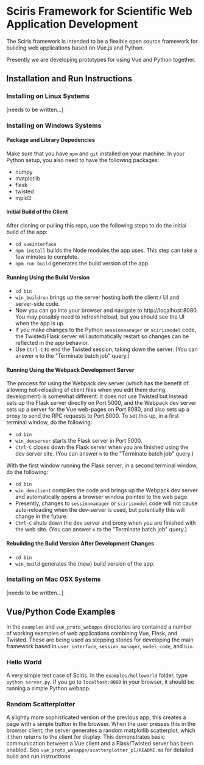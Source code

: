 # Sciris Framework for Scientific Web Application Development

The Sciris framework is intended to be a flexible open source framework
for building web applications based on Vue.js and Python.

Presently we are developing prototypes for using Vue and Python
together.


## Installation and Run Instructions

### Installing on Linux Systems

[needs to be written...]

### Installing on Windows Systems

#### Package and Library Depedencies

Make sure that you have `npm` and `git` installed on your machine.  In 
your Python setup, you also need to have the following packages:
* numpy
* matplotlib
* flask
* twisted
* mpld3

#### Initial Build of the Client

After cloning or pulling this repo, use the following steps to do the 
initial build of the app:
* `cd vueinterface`
* `npm install` builds the Node modules the app uses.  This step can take 
a few minutes to complete.
* `npm run build` generates the build version of the app.

#### Running Using the Build Version

* `cd bin`
* `win_buildrun` brings up the server hosting both the 
client / UI and server-side code.
* Now you can go into your browser and navigate to http://localhost:8080.
You may possibly need to refresh/reload, but you should see the UI 
when the app is up.
* If you make changes to the Python `sessionmanager` or `scirismodel` code, 
the Twisted/Flask server will automatically restart so changes can be 
reflected in the app behavior.
* Use `Ctrl-C` to end the Twisted session, taking down the server. (You can 
answer `n` to the "Terminate batch job" query.)

#### Running Using the Webpack Development Server

The process for using the Webpack dev server (which has the benefit of 
allowing hot-reloading of client files when you edit them during development) 
is somewhat different: it does not use Twisted but instead sets up the Flask 
server directly on Port 5000, and the Webpack dev server sets up a server 
for the Vue web-pages on Port 8080, and also sets up a proxy to send the 
RPC requests to Port 5000.  To set this up, in a first terminal window, do 
the following:
* `cd bin`
* `win_devserver` starts the Flask server in Port 5000.
* `Ctrl-C` closes down the Flask server when you are finished using the dev 
server site. (You can answer `n` to the "Terminate batch job" query.)

With the first window running the Flask server, in a second terminal window, 
do the following:
* `cd bin`
* `win_devclient` compiles the code and brings up the Webpack dev server and 
automatically opens a browser window pointed to the web page.
* Presently, changes to `sessionmanager` or `scirismodel` code will not 
cause auto-reloading when the dev-server is used, but potentially this will 
change in the future.
* `Ctrl-C` shuts down the dev server and proxy when you are finished with 
the web site.  (You can answer `n` to the "Terminate batch job" query.)

#### Rebuilding the Build Version After Development Changes

* `cd bin`
* `win_build` generates the (new) build version of the app.

### Installing on Mac OSX Systems

[needs to be written...]


## Vue/Python Code Examples

In the `examples` and `vue_proto_webapps` directories are contained a number 
of working examples of web applications combining Vue, Flask, and Twisted. 
These are being used as stepping stones for developing the main framework 
based in `user_interface`, `session_manager`, `model_code`, and `bin`.

### Hello World

A very simple test case of Sciris. In the `examples/helloworld` folder, type `python server.py`. If you go to `localhost:8080` in your browser, it should be running a simple Python webapp.

### Random Scatterplotter

A slightly more sophisticated version of the previous app, this creates a page with a simple button in the browser.  When the user
presses this in the browser client, the server generates a random matplotlib
scatterplot, which it then returns to the client for display.  This
demonstrates basic communication between a Vue client and a Flask/Twisted
server has been enabled.  See `vue_proto_webapps/scatterplotter_p1/README.md` 
for detailed build and run instructions.
